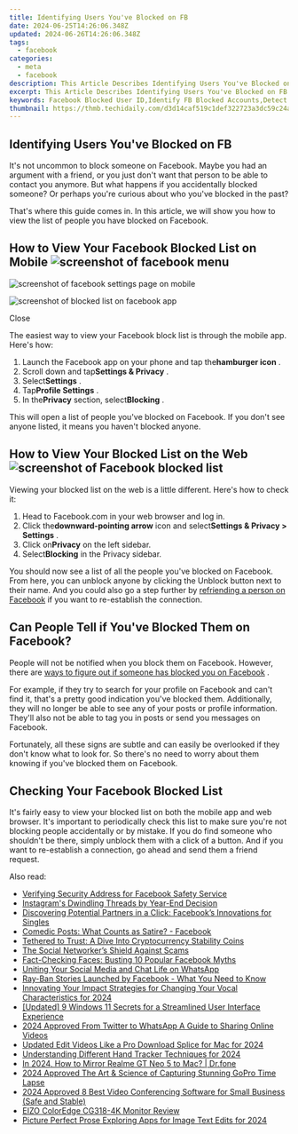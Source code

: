 ```yaml
---
title: Identifying Users You've Blocked on FB
date: 2024-06-25T14:26:06.348Z
updated: 2024-06-26T14:26:06.348Z
tags:
  - facebook
categories:
  - meta
  - facebook
description: This Article Describes Identifying Users You've Blocked on FB
excerpt: This Article Describes Identifying Users You've Blocked on FB
keywords: Facebook Blocked User ID,Identify FB Blocked Accounts,Detect FB User Ban,Spot Fb Blocked Individuals,Find FB Restricted Users,Locate Banned on FB Profile,Discover Facebook Block List
thumbnail: https://thmb.techidaily.com/d3d14caf519c1def322723a3dc59c24a3c8f8aedec1a3d79fbe40024b923c7fb.jpeg
---
```


## Identifying Users You've Blocked on FB

 It's not uncommon to block someone on Facebook. Maybe you had an argument with a friend, or you just don't want that person to be able to contact you anymore. But what happens if you accidentally blocked someone? Or perhaps you're curious about who you've blocked in the past?

 That's where this guide comes in. In this article, we will show you how to view the list of people you have blocked on Facebook.

## How to View Your Facebook Blocked List on Mobile ![screenshot of facebook menu](https://static1.makeuseofimages.com/wordpress/wp-content/uploads/2022/03/screenshot-of-facebook-menu.jpg)

![screenshot of facebook settings page on mobile](https://static1.makeuseofimages.com/wordpress/wp-content/uploads/2022/03/screenshot-of-facebook-settings-page-on-mobile.jpg)

![screenshot of blocked list on facebook app](https://static1.makeuseofimages.com/wordpress/wp-content/uploads/2022/03/screenshot-of-blocked-list-on-facebook-app.jpg)

Close

 The easiest way to view your Facebook block list is through the mobile app. Here's how:

1. Launch the Facebook app on your phone and tap the**hamburger icon** .
2. Scroll down and tap**Settings & Privacy** .
3. Select**Settings** .
4. Tap**Profile Settings** .
5. In the**Privacy** section, select**Blocking** .

 This will open a list of people you've blocked on Facebook. If you don't see anyone listed, it means you haven't blocked anyone.

## How to View Your Blocked List on the Web ![screenshot of Facebook blocked list](https://static0.makeuseofimages.com/wordpress/wp-content/uploads/2022/03/screenshot-of-Facebook-blocked-list.JPG)

 Viewing your blocked list on the web is a little different. Here's how to check it:

1. Head to Facebook.com in your web browser and log in.
2. Click the**downward-pointing arrow** icon and select**Settings & Privacy > Settings** .
3. Click on**Privacy** on the left sidebar.
4. Select**Blocking** in the Privacy sidebar.

 You should now see a list of all the people you've blocked on Facebook. From here, you can unblock anyone by clicking the Unblock button next to their name. And you could also go a step further by [refriending a person on Facebook](https://www.makeuseof.com/tag/refriend-someone-you-blocked-facebook/) if you want to re-establish the connection.

## Can People Tell if You've Blocked Them on Facebook?

 People will not be notified when you block them on Facebook. However, there are [ways to figure out if someone has blocked you on Facebook](https://www.makeuseof.com/tag/who-blocked-me-on-facebook/) .

 For example, if they try to search for your profile on Facebook and can't find it, that's a pretty good indication you've blocked them. Additionally, they will no longer be able to see any of your posts or profile information. They'll also not be able to tag you in posts or send you messages on Facebook.

 Fortunately, all these signs are subtle and can easily be overlooked if they don't know what to look for. So there's no need to worry about them knowing if you've blocked them on Facebook.

## Checking Your Facebook Blocked List

 It's fairly easy to view your blocked list on both the mobile app and web browser. It's important to periodically check this list to make sure you're not blocking people accidentally or by mistake. If you do find someone who shouldn't be there, simply unblock them with a click of a button. And if you want to re-establish a connection, go ahead and send them a friend request.


<ins class="adsbygoogle"
     style="display:block"
     data-ad-format="autorelaxed"
     data-ad-client="ca-pub-7571918770474297"
     data-ad-slot="1223367746"></ins>



<ins class="adsbygoogle"
     style="display:block"
     data-ad-client="ca-pub-7571918770474297"
     data-ad-slot="8358498916"
     data-ad-format="auto"
     data-full-width-responsive="true"></ins>

<span class="atpl-alsoreadstyle">Also read:</span>
<div><ul>
<li><a href="https://facebook.techidaily.com/verifying-security-address-for-facebook-safety-service/"><u>Verifying Security Address for Facebook Safety Service</u></a></li>
<li><a href="https://facebook.techidaily.com/instagrams-dwindling-threads-by-year-end-decision/"><u>Instagram's Dwindling Threads by Year-End Decision</u></a></li>
<li><a href="https://facebook.techidaily.com/discovering-potential-partners-in-a-click-facebooks-innovations-for-singles/"><u>Discovering Potential Partners in a Click: Facebook’s Innovations for Singles</u></a></li>
<li><a href="https://facebook.techidaily.com/comedic-posts-what-counts-as-satire-facebook/"><u>Comedic Posts: What Counts as Satire? - Facebook</u></a></li>
<li><a href="https://facebook.techidaily.com/tethered-to-trust-a-dive-into-cryptocurrency-stability-coins/"><u>Tethered to Trust: A Dive Into Cryptocurrency Stability Coins</u></a></li>
<li><a href="https://facebook.techidaily.com/the-social-networkers-shield-against-scams/"><u>The Social Networker’s Shield Against Scams</u></a></li>
<li><a href="https://facebook.techidaily.com/fact-checking-faces-busting-10-popular-facebook-myths/"><u>Fact-Checking Faces: Busting 10 Popular Facebook Myths</u></a></li>
<li><a href="https://facebook.techidaily.com/uniting-your-social-media-and-chat-life-on-whatsapp/"><u>Uniting Your Social Media and Chat Life on WhatsApp</u></a></li>
<li><a href="https://facebook.techidaily.com/ray-ban-stories-launched-by-facebook-what-you-need-to-know/"><u>Ray-Ban Stories Launched by Facebook - What You Need to Know</u></a></li>
<li><a href="https://audio-editing.techidaily.com/innovating-your-impact-strategies-for-changing-your-vocal-characteristics-for-2024/"><u>Innovating Your Impact Strategies for Changing Your Vocal Characteristics for 2024</u></a></li>
<li><a href="https://extra-tips.techidaily.com/updated-9-windows-11-secrets-for-a-streamlined-user-interface-experience/"><u>[Updated] 9 Windows 11 Secrets for a Streamlined User Interface Experience</u></a></li>
<li><a href="https://twitter-clips.techidaily.com/2024-approved-from-twitter-to-whatsapp-a-guide-to-sharing-online-videos/"><u>2024 Approved  From Twitter to WhatsApp  A Guide to Sharing Online Videos</u></a></li>
<li><a href="https://ai-video-apps.techidaily.com/updated-edit-videos-like-a-pro-download-splice-for-mac-for-2024/"><u>Updated Edit Videos Like a Pro Download Splice for Mac for 2024</u></a></li>
<li><a href="https://some-guidance.techidaily.com/understanding-different-hand-tracker-techniques-for-2024/"><u>Understanding Different Hand Tracker Techniques for 2024</u></a></li>
<li><a href="https://screen-mirror.techidaily.com/in-2024-how-to-mirror-realme-gt-neo-5-to-mac-drfone-by-drfone-android/"><u>In 2024, How to Mirror Realme GT Neo 5 to Mac? | Dr.fone</u></a></li>
<li><a href="https://article-posts.techidaily.com/2024-approved-the-art-and-science-of-capturing-stunning-gopro-time-lapse/"><u>2024 Approved  The Art & Science of Capturing Stunning GoPro Time Lapse</u></a></li>
<li><a href="https://video-capture.techidaily.com/2024-approved-8-best-video-conferencing-software-for-small-business-safe-and-stable/"><u>2024 Approved  8 Best Video Conferencing Software for Small Business (Safe and Stable)</u></a></li>
<li><a href="https://extra-tips.techidaily.com/eizo-coloredge-cg318-4k-monitor-review/"><u>EIZO ColorEdge CG318-4K Monitor Review</u></a></li>
<li><a href="https://extra-skills.techidaily.com/picture-perfect-prose-exploring-apps-for-image-text-edits-for-2024/"><u>Picture Perfect Prose  Exploring Apps for Image Text Edits for 2024</u></a></li>
</ul></div>
